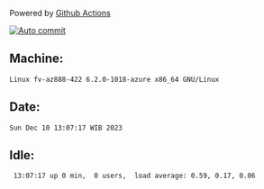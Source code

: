 Powered by [Github Actions](https://github.com/features/actions)

[![Auto commit](https://github.com/hiage/workstation/workflows/Auto%20commit/badge.svg)](https://github.com/hiage/workstation/actions?query=workflow%3A%22Auto+commit%22)

## Machine:
```
Linux fv-az888-422 6.2.0-1018-azure x86_64 GNU/Linux
```
## Date:
```
Sun Dec 10 13:07:17 WIB 2023
```
## Idle:
```
 13:07:17 up 0 min,  0 users,  load average: 0.59, 0.17, 0.06
```
